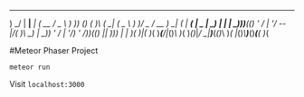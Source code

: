  _   _ ___ _____ ___ ____  ____   ____ _  _   _    ___ ___ ____   ____  ____  ____  ___ ___ ________
) \_/ | __|__ __| __( __ \/  _ \ )  _)) () ( )_\  (  _| __(  _ \ )  _)\/  _ \/ __ \)_ _| __( _|__ __(
|  _  | _)  | | | _)))__(()  ' / | '__/ -- |/( )\ _) \| _))  ' / | '__/)  ' /))__((_) || _)))_  | |
)_( )_|___( )_( )___(____/|_()_\ )_(  )_()_|_/ \_|____)___(_()_\ )_(   |_()_\\____)___()___(__( )_(

#Meteor Phaser Project
```
meteor run
```

Visit `localhost:3000`
